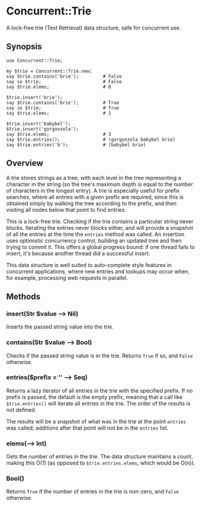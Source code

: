# Concurrent::Trie

A lock-free trie (Text Retrieval) data structure, safe for concurrent use.

## Synopsis

    use Concurrent::Trie;

    my $trie = Concurrent::Trie.new;
    say $trie.contains('brie');         # False
    say so $trie;                       # False
    say $trie.elems;                    # 0

    $trie.insert('brie');
    say $trie.contains('brie');         # True
    say so $trie;                       # True
    say $trie.elems;                    # 1

    $trie.insert('babybel');
    $trie.insert('gorgonzola');
    say $trie.elems;                    # 3
    say $trie.entries();                # (gorgonzola babybel brie)
    say $trie.entries('b');             # (babybel brie)

## Overview

A trie stores strings as a tree, with each level in the tree representing a
character in the string (so the tree's maximum depth is equal to the number
of characters in the longest entry). A trie is especially useful for prefix
searches, where all entries with a given prefix are required, since this is
obtained simply by walking the tree according to the prefix, and then visiting
all nodes below that point to find entries.

This is a lock-free trie. Checking if the trie contains a particular string
never blocks. Iterating the entries never blocks either, and will provide a
snapshot of all the entries at the time the `entries` method was called. An
insertion uses optimistic concurrency control, building an updated tree and
then trying to commit it. This offers a global progress bound: if one thread
fails to insert, it's because another thread did a successful insert.

This data structure is well suited to auto-complete style features in
concurrent applications, where new entries and lookups may occur when, for
example, processing web requests in parallel.

## Methods

### insert(Str $value --> Nil)

Inserts the passed string value into the trie.

### contains(Str $value --> Bool)

Checks if the passed string value is in the trie. Returns `True` if so, and
`False` otherwise.

### entries($prefix = '' --> Seq)

Returns a lazy iterator of all entries in the trie with the specified prefix.
If no prefix is passed, the default is the empty prefix, meaning that a call
like `$trie.entries()` will iterate all entries in the trie. The order of the
results is not defined.

The results will be a snapshot of what was in the trie at the point `entries`
was called; additions after that point will not be in the `entries` list.

### elems(--> Int)

Gets the number of entries in the trie. The data structure maintains a count,
making this O(1) (as opposed to `$trie.entries.elems`, which would be O(n)).

### Bool()

Returns `True` if the number of entries in the trie is non-zero, and `False`
otherwise.
